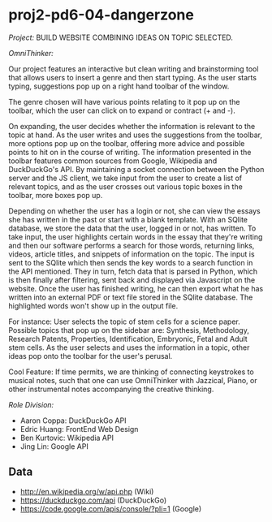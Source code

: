 proj2-pd6-04-dangerzone
=======================

*Project:* BUILD WEBSITE COMBINING IDEAS ON TOPIC SELECTED.

*OmniThinker:* 

Our project features an interactive but clean writing and brainstorming tool that allows users to
insert a genre and then start typing. As the user starts typing, suggestions pop up on a right hand
toolbar of the window.

The genre chosen will have various points relating to it pop up on the toolbar, which the user can
click on to expand or contract (+ and -).

On expanding, the user decides whether the information is relevant to the topic at hand. 
As the user writes and uses the suggestions from the toolbar, more options pop up on the toolbar, offering 
more advice and possible points to hit on in the course of writing. The information presented in the toolbar 
features common sources from Google, Wikipedia and DuckDuckGo's API. By maintaining a socket connection between
the Python server and the JS client, we take input from the user to create a list of relevant topics, and as the user
crosses out various topic boxes in the toolbar, more boxes pop up. 

Depending on whether the user has a login or not, she can view the essays she has written in the past or start with a 
blank template. With an SQlite database, we store the data that the user, logged in or not, has written. 
To take input, the user highlights certain words in the essay that they're writing and then our software performs
a search for those words, returning links, videos, article titles, and snippets of information on the topic. The input
is sent to the SQlite which then sends the key words to a search function in the API mentioned. They in turn, fetch 
data that is parsed in Python, which is then finally after filtering, sent back and displayed via Javascript on the website.
Once the user has finished writing, he can then export what he has written into an external PDF or text file stored in the 
SQlite database. The highlighted words won't show up in the output file.

For instance: User selects the topic of stem cells for a science paper. Possible topics that pop up on the sidebar
are: Synthesis, Methodology, Research Patents, Properties, Identification, Embryonic, Fetal and Adult stem cells.
As the user selects and uses the information in a topic, other ideas pop onto the toolbar for the user's perusal. 

Cool Feature: If time permits, we are thinking of connecting keystrokes to musical notes, such that one can use 
OmniThinker with Jazzical, Piano, or other instrumental notes accompanying the creative thinking. 

*Role Division:*

+ Aaron Coppa: DuckDuckGo API 
+ Edric Huang: FrontEnd Web Design
+ Ben Kurtovic: Wikipedia API
+ Jing Lin: Google API


Data
----

- http://en.wikipedia.org/w/api.php (Wiki)
- https://duckduckgo.com/api (DuckDuckGo)
- https://code.google.com/apis/console/?pli=1 (Google)
